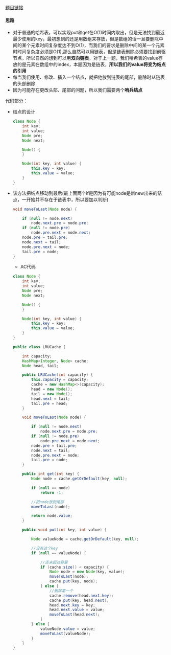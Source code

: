 [题目链接](https://leetcode-cn.com/problems/OrIXps/)

#### 思路
+ 对于普通的哈希表，可以实现put和get在O(1)时间内取出，但是无法找到最近最少使用的key，最初想到的还是用数组来存放，但是数组的话一旦要删除中间的某个元素时间复杂度达不到O(1)，而我们的要求是删除中间的某一个元素时时间复杂度必须是O(1),那么自然可以用链表，但是链表删除必须要找到前驱节点，所以自然的想到可以用**双向链表**，对于上一题，我们哈希表的value存放的是元素在数组中的index，本题因为是链表，**所以我们的value将变为结点的引用**
+ 每当我们使用、修改、插入一个结点，就把他放到链表的尾部，删除时从链表的头部删除
+ 因为可能存在更改头部、尾部的问题，所以我们需要两个**哨兵结点**

代码部分：
+ 结点的设计
    ```java
    class Node {
        int key;
        int value;
        Node pre;
        Node next;

        Node() {
        }

        Node(int key, int value) {
            this.key = key;
            this.value = value;
        }
    }
    ```
+ 该方法把结点移动到最后(最上面两个if是因为有可能node是新new出来的结点，一开始并不存在于链表中，所以要加以判断)
    ```java
    void moveToLast(Node node) {

        if (null != node.next)
            node.next.pre = node.pre;
        if (null != node.pre)
            node.pre.next = node.next;
        node.pre = tail.pre;
        node.next = tail;
        node.pre.next = node;
        tail.pre = node;
    }
    ```
    + AC代码
    ```java
    class Node {
        int key;
        int value;
        Node pre;
        Node next;

        Node() {
        }

        Node(int key, int value) {
            this.key = key;
            this.value = value;
        }
    }

    public class LRUCache {

        int capacity;
        HashMap<Integer, Node> cache;
        Node head, tail;

        public LRUCache(int capacity) {
            this.capacity = capacity;
            cache = new HashMap<>(capacity);
            head = new Node();
            tail = new Node();
            head.next = tail;
            tail.pre = head;
        }

        void moveToLast(Node node) {

            if (null != node.next)
                node.next.pre = node.pre;
            if (null != node.pre)
                node.pre.next = node.next;
            node.pre = tail.pre;
            node.next = tail;
            node.pre.next = node;
            tail.pre = node;
        }

        public int get(int key) {
            Node node = cache.getOrDefault(key, null);

            if (null == node)
                return -1;

            //把node放到尾部
            moveToLast(node);

            return node.value;
        }

        public void put(int key, int value) {

            Node valueNode = cache.getOrDefault(key, null);

            //没有这个key
            if (null == valueNode) {

                //还未超过容量
                if (cache.size() < capacity) {
                    Node node = new Node(key, value);
                    moveToLast(node);
                    cache.put(key, node);
                } else {
                    //删除第一个
                    cache.remove(head.next.key);
                    cache.put(key, head.next);
                    head.next.key = key;
                    head.next.value = value;
                    moveToLast(head.next);
                }
            } else {
                valueNode.value = value;
                moveToLast(valueNode);
            }
        }
    }
    ```